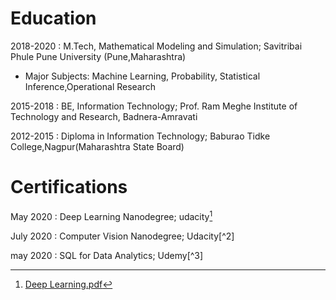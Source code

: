 # Education

2018-2020 : M.Tech, Mathematical Modeling and Simulation; Savitribai Phule Pune University (Pune,Maharashtra)

 * Major Subjects: Machine Learning, Probability, Statistical Inference,Operational Research 

2015-2018 : BE, Information Technology; Prof. Ram Meghe Institute of Technology and Research, Badnera-Amravati

2012-2015 : Diploma in Information Technology; Baburao Tidke College,Nagpur(Maharashtra State Board)


# Certifications

May 2020 : Deep Learning Nanodegree; udacity[^1]

July 2020 : Computer Vision Nanodegree; Udacity[^2]

may 2020 : SQL for Data Analytics; Udemy[^3]





[^1]:[Deep Learning.pdf](https://github.com/DishaBalpande/DishaBalpande.github.io/files/5176542/Deep.Learning.pdf)



